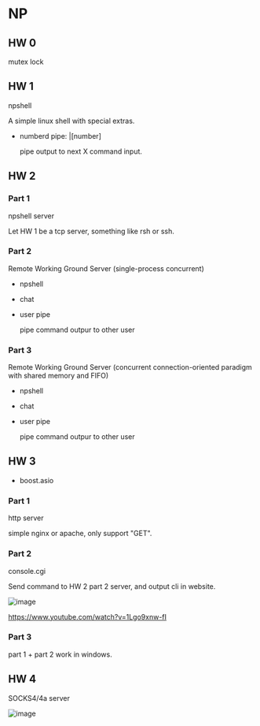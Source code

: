 # NP

## HW 0

mutex lock

## HW 1

npshell

A simple linux shell with special extras.

- numberd pipe: |[number]
  
  pipe output to next X command input.
  
## HW 2

### Part 1

npshell server

Let HW 1 be a tcp server, something like rsh or ssh.

### Part 2

Remote Working Ground Server (single-process concurrent)

- npshell
- chat
- user pipe
  
  pipe command outpur to other user
  
### Part 3

Remote Working Ground Server (concurrent connection-oriented paradigm with shared memory and FIFO)

- npshell
- chat
- user pipe
  
  pipe command outpur to other user
  
## HW 3

- boost.asio

### Part 1

http server

simple nginx or apache, only support "GET".

### Part 2

console.cgi

Send command to HW 2 part 2 server, and output cli in website.

![image](https://user-images.githubusercontent.com/70376092/215984700-800d15ca-39d1-4f4e-886f-f400bd948761.png)

https://www.youtube.com/watch?v=1Lgo9xnw-fI

### Part 3

part 1 + part 2 work in windows.

## HW 4

SOCKS4/4a server

![image](https://user-images.githubusercontent.com/70376092/215985080-4f2fb958-ff0e-4488-ad1e-55fcf59e5644.png)
